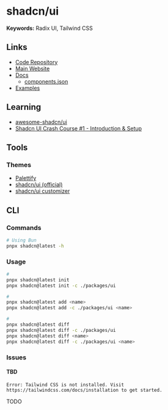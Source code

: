 # shadcn/ui

**Keywords:** Radix UI, Tailwind CSS

<!--
path:packages/ui path:components.json content:"https://ui.shadcn.com/schema.json"
-->

<!--
https://github.com/sadmann7/shadcn-table
https://github.com/rizzui/rizzui
-->

<!--
Storybook

https://bendigiorgio.github.io/kiso/?path=/docs/components-switch--docs
-->

## Links

- [Code Repository](https://github.com/shadcn-ui/ui)
- [Main Website](https://ui.shadcn.com)
- [Docs](https://ui.shadcn.com/docs)
  - [components.json](https://ui.shadcn.com/docs/components-json)
- [Examples](https://github.com/shadcn-ui/ui/tree/main/apps/www/app/examples)

## Learning

- [awesome-shadcn/ui](https://github.com/birobirobiro/awesome-shadcn-ui)
- [Shadcn UI Crash Course #1 - Introduction & Setup](https://youtube.com/watch?v=wcTzlJi2Oz4)

## Tools

### Themes

- [Palettify](https://palettify.co)
- [shadcn/ui (official)](https://ui.shadcn.com/themes)
- [shadcn/ui customizer](https://shadcn-ui-customizer.vercel.app)

<!--
https://mynaui.com

https://gradient.page/tools/shadcn-ui-theme-generator
https://github.com/Tellay/shadcn-ui-themes
https://github.com/kiliman/shadcn-custom-theme
-->

## CLI

### Commands

```sh
# Using Bun
pnpx shadcn@latest -h
```

### Usage

```sh
#
pnpx shadcn@latest init
pnpx shadcn@latest init -c ./packages/ui

#
pnpx shadcn@latest add <name>
pnpx shadcn@latest add -c ./packages/ui <name>

#
pnpx shadcn@latest diff
pnpx shadcn@latest diff -c ./packages/ui
pnpx shadcn@latest diff <name>
pnpx shadcn@latest diff -c ./packages/ui <name>
```

<!--
✔ Would you like to use TypeScript (recommended)? … yes
✔ Which style would you like to use? › Default
✔ Which color would you like to use as base color? › Zinc
✔ Where is your global CSS file? … src/styles/globals.css
✔ Would you like to use CSS variables for colors? … yes
✔ Are you using a custom tailwind prefix eg. tw-?
✔ Where is your tailwind.config.js located? … tailwind.config.ts
✔ Configure the import alias for components: … src/components
✔ Configure the import alias for utils: … src/lib/utils
✔ Are you using React Server Components? … yes
✔ Write configuration to components.json. Proceed? yes
-->

### Issues

#### TBD

```log
Error: Tailwind CSS is not installed. Visit https://tailwindcss.com/docs/installation to get started.
```

TODO
